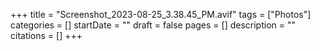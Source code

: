 +++
title = "Screenshot_2023-08-25_3.38.45_PM.avif"
tags = ["Photos"]
categories = []
startDate = ""
draft = false
pages = []
description = ""
citations = []
+++
